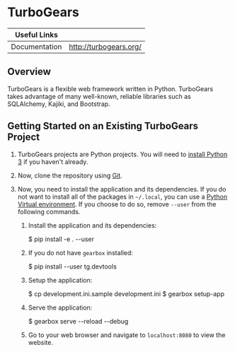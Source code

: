 # TurboGears
| Useful Links      |                         |
|-------------------|-------------------------|
| Documentation     | http://turbogears.org/  |

## Overview

TurboGears is a flexible web framework written in Python. TurboGears takes
advantage of many well-known, reliable libraries such as SQLAlchemy, Kajiki, and
Bootstrap.

## Getting Started on an Existing TurboGears Project

1. TurboGears projects are Python projects. You will need to [install Python
   3](./Python3.md#installing-python-3) if you haven't already.

2. Now, clone the repository using [Git](./GIT.md).

3. Now, you need to install the application and its dependencies. If you do not
   want to install all of the packages in `~/.local`, you can use a [Python
   Virtual environment](./Python-Virtual-Environment.md). If you choose to do
   so, remove `--user` from the following commands.

   1. Install the application and its dependencies:

        $ pip install -e . --user

   2. If you do not have `gearbox` installed:

        $ pip install --user tg.devtools

   3. Setup the application:

        $ cp development.ini.sample development.ini
        $ gearbox setup-app

   4. Serve the application:

        $ gearbox serve --reload --debug

   5. Go to your web browser and navigate to `localhost:8080` to view the
      website.
